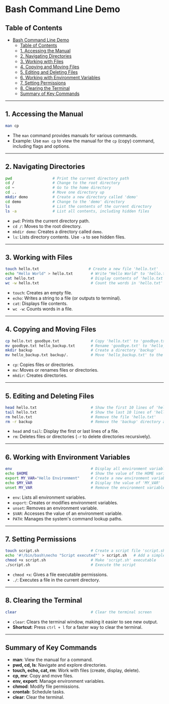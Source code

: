 
# Bash Command Line Demo

## Table of Contents

- [Bash Command Line Demo](#bash-command-line-demo)
  - [Table of Contents](#table-of-contents)
  - [1. Accessing the Manual](#1-accessing-the-manual)
  - [2. Navigating Directories](#2-navigating-directories)
  - [3. Working with Files](#3-working-with-files)
  - [4. Copying and Moving Files](#4-copying-and-moving-files)
  - [5. Editing and Deleting Files](#5-editing-and-deleting-files)
  - [6. Working with Environment Variables](#6-working-with-environment-variables)
  - [7. Setting Permissions](#7-setting-permissions)
  - [8. Clearing the Terminal](#8-clearing-the-terminal)
  - [Summary of Key Commands](#summary-of-key-commands)

---

## 1. Accessing the Manual

```bash
man cp
```

- The `man` command provides manuals for various commands.
- Example: Use `man cp` to view the manual for the `cp` (copy) command, including flags and options.

---

## 2. Navigating Directories

```bash
pwd                  # Print the current directory path
cd /                 # Change to the root directory
cd ~                 # Go to the home directory
cd ..                # Move one directory up
mkdir demo           # Create a new directory called 'demo'
cd demo              # Change to the 'demo' directory
ls                   # List the contents of the current directory
ls -a                # List all contents, including hidden files
```

- `pwd`: Prints the current directory path.
- `cd /`: Moves to the root directory.
- `mkdir demo`: Creates a directory called `demo`.
- `ls`: Lists directory contents. Use `-a` to see hidden files.

---

## 3. Working with Files

```bash
touch hello.txt                      # Create a new file 'hello.txt'
echo "Hello World" > hello.txt        # Write "Hello World" to 'hello.txt'
cat hello.txt                         # Display contents of 'hello.txt'
wc -w hello.txt                       # Count the words in 'hello.txt'
```

- `touch`: Creates an empty file.
- `echo`: Writes a string to a file (or outputs to terminal).
- `cat`: Displays file contents.
- `wc -w`: Counts words in a file.

---

## 4. Copying and Moving Files

```bash
cp hello.txt goodbye.txt              # Copy 'hello.txt' to 'goodbye.txt'
mv goodbye.txt hello_backup.txt       # Rename 'goodbye.txt' to 'hello_backup.txt'
mkdir backup                          # Create a directory 'backup'
mv hello_backup.txt backup/.          # Move 'hello_backup.txt' to the 'backup' directory
```

- `cp`: Copies files or directories.
- `mv`: Moves or renames files or directories.
- `mkdir`: Creates directories.

---

## 5. Editing and Deleting Files

```bash
head hello.txt                        # Show the first 10 lines of 'hello.txt'
tail hello.txt                        # Show the last 10 lines of 'hello.txt'
rm hello.txt                          # Remove the file 'hello.txt'
rm -r backup                          # Remove the 'backup' directory and its contents
```

- `head` and `tail`: Display the first or last lines of a file.
- `rm`: Deletes files or directories (`-r` to delete directories recursively).

---

## 6. Working with Environment Variables

```bash
env                                   # Display all environment variables
echo $HOME                            # Show the value of the HOME variable
export MY_VAR="Hello Environment"     # Create a new environment variable
echo $MY_VAR                          # Display the value of 'MY_VAR'
unset MY_VAR                          # Remove the environment variable 'MY_VAR'
```

- `env`: Lists all environment variables.
- `export`: Creates or modifies environment variables.
- `unset`: Removes an environment variable.
- `$VAR`: Accesses the value of an environment variable.
- `PATH`: Manages the system's command lookup paths.

---

## 7. Setting Permissions

```bash
touch script.sh                       # Create a script file 'script.sh'
echo '#!/bin/bash\necho "Script executed"' > script.sh   # Add a simple script to 'script.sh'
chmod +x script.sh                    # Make 'script.sh' executable
./script.sh                           # Execute the script
```

- `chmod +x`: Gives a file executable permissions.
- `./`: Executes a file in the current directory.

---

## 8. Clearing the Terminal

```bash
clear                                 # Clear the terminal screen
```

- `clear`: Clears the terminal window, making it easier to see new output.
- **Shortcut**: Press `ctrl + l` for a faster way to clear the terminal.

---

## Summary of Key Commands

- **man**: View the manual for a command.
- **pwd, cd, ls**: Navigate and explore directories.
- **touch, echo, cat, rm**: Work with files (create, display, delete).
- **cp, mv**: Copy and move files.
- **env, export**: Manage environment variables.
- **chmod**: Modify file permissions.
- **crontab**: Schedule tasks.
- **clear**: Clear the terminal.
